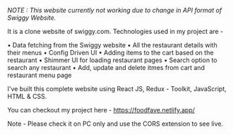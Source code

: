 *NOTE : This website currently not working due to change in API format of Swiggy Website.*

It is a clone website of swiggy.com. Technologies used in my project are -

• Data fetching from the Swiggy website
• All the restaurant details with their menus
• Config Driven UI
• Adding items to the cart based on the restaurant
• Shimmer UI for loading restaurant pages
• Search option to search any restaurant
• Add, update and delete itmes from cart and restaurant menu page

I've built this complete website using React JS, Redux - Toolkit, JavaScript, HTML & CSS.

You can checkout my project here - https://foodfave.netlify.app/

Note - Please check it on PC only and use the CORS extension to see live.
